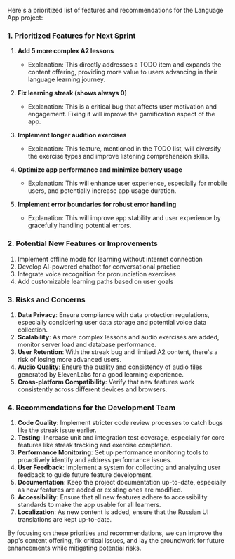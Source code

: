 Here's a prioritized list of features and recommendations for the Language App project:

### 1. Prioritized Features for Next Sprint

1. **Add 5 more complex A2 lessons**

    - Explanation: This directly addresses a TODO item and expands the content offering, providing
      more value to users advancing in their language learning journey.

2. **Fix learning streak (shows always 0)**

    - Explanation: This is a critical bug that affects user motivation and engagement. Fixing it
      will improve the gamification aspect of the app.

3. **Implement longer audition exercises**

    - Explanation: This feature, mentioned in the TODO list, will diversify the exercise types and
      improve listening comprehension skills.

4. **Optimize app performance and minimize battery usage**

    - Explanation: This will enhance user experience, especially for mobile users, and potentially
      increase app usage duration.

5. **Implement error boundaries for robust error handling**
    - Explanation: This will improve app stability and user experience by gracefully handling
      potential errors.

### 2. Potential New Features or Improvements

1. Implement offline mode for learning without internet connection
2. Develop AI-powered chatbot for conversational practice
3. Integrate voice recognition for pronunciation exercises
4. Add customizable learning paths based on user goals

### 3. Risks and Concerns

1. **Data Privacy**: Ensure compliance with data protection regulations, especially considering user
   data storage and potential voice data collection.
2. **Scalability**: As more complex lessons and audio exercises are added, monitor server load and
   database performance.
3. **User Retention**: With the streak bug and limited A2 content, there's a risk of losing more
   advanced users.
4. **Audio Quality**: Ensure the quality and consistency of audio files generated by ElevenLabs for
   a good learning experience.
5. **Cross-platform Compatibility**: Verify that new features work consistently across different
   devices and browsers.

### 4. Recommendations for the Development Team

1. **Code Quality**: Implement stricter code review processes to catch bugs like the streak issue
   earlier.
2. **Testing**: Increase unit and integration test coverage, especially for core features like
   streak tracking and exercise completion.
3. **Performance Monitoring**: Set up performance monitoring tools to proactively identify and
   address performance issues.
4. **User Feedback**: Implement a system for collecting and analyzing user feedback to guide future
   feature development.
5. **Documentation**: Keep the project documentation up-to-date, especially as new features are
   added or existing ones are modified.
6. **Accessibility**: Ensure that all new features adhere to accessibility standards to make the app
   usable for all learners.
7. **Localization**: As new content is added, ensure that the Russian UI translations are kept
   up-to-date.

By focusing on these priorities and recommendations, we can improve the app's content offering, fix
critical issues, and lay the groundwork for future enhancements while mitigating potential risks.
